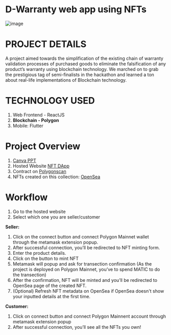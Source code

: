  # D-Warranty web app using NFTs
 
 ![image](https://user-images.githubusercontent.com/80065444/200169438-c453d582-368a-4169-9a17-03afd59f8b73.png)

 
 
# PROJECT DETAILS
A project aimed towards the simplification of the existing chain of warranty validation processes of purchased goods to eliminate the falsification of any product’s warranty using blockchain technology. We marched on to grab the prestigious tag of semi-finalists in the hackathon and learned a ton about real-life implementations of Blockchain technology.


# TECHNOLOGY USED
1. Web Frontend - ReactJS
2. <b>Blockchain - Polygon</b>
3. Mobile: Flutter

# Project Overview
1. <a href="https://www.canva.com/design/DAFRJRRP2aw/9cQiFHmAEu4MUk1Ivl5jrQ/edit?utm_content=DAFRJRRP2aw&utm_campaign=designshare&utm_medium=link2&utm_source=sharebutton" target="_blank"> Canva PPT </a>
2. Hosted Website <a href="https://warranty-maker-dapp.herokuapp.com/" target="_blank">NFT DApp</a>
3. Contract on <a href= "https://polygonscan.com/address/0xFb2aC437ca9d3efB217a48de4A0455d668D793aB" target="_blank">Polygonscan</a>
4. NFTs created on this collection: <a href="https://opensea.io/collection/squarenft-gbuiszpdab" target="_blank">OpenSea</a>

# Workflow
1. Go to the hosted website
2. Select which one you are seller/customer

<b> Seller:</b>
1. Click on the connect button and connect Polygon Mainnet wallet through the metamask extension popup.
2. After successful connection, you’ll be redirected to NFT minting form.
3. Enter the product details.
4. Click on the button to mint NFT
5. Metamask will popup and ask for transection confirmation (As the project is deployed on Polygon Mainnet, you’ve to spend MATIC to do the transection)
6. After the confirmation, NFT will be minted and you’ll be redirected to OpenSea page of the created NFT.
6. (Optional) Refresh NFT metadata on OpenSea if OpenSea doesn't show your inputted details at the first time.

<b> Customer:</b>
1. Click on connect button and connect Polygon Mainnent account through metamask extension popup
2. After successful connection, you’ll see all the NFTs you own!

